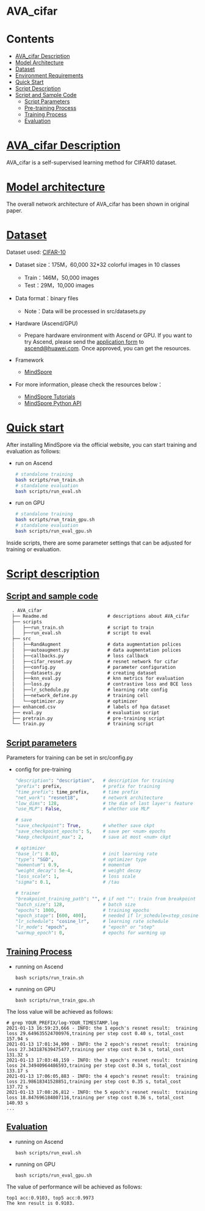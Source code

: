 # AVA_cifar

# Contents

- [AVA_cifar Description](#AVA_cifar-description)
- [Model Architecture](#model-arrchitecture)
- [Dataset](#dataset)
- [Environment Requirements](#environment-requirements)
- [Quick Start](#quick-start)
- [Script Description](#script-description)
- [Script and Sample Code](#script-and-sample-code)
    - [Script Parameters](#script-parameters)
    - [Pre-training Process](#pre-training-process)
    - [Training Process](#training-process)
    - [Evaluation](#evaluation)

# [AVA_cifar Description](#contents)

AVA_cifar is a self-supervised learning method for CIFAR10 dataset.

# [Model architecture](#contents)

The overall network architecture of AVA_cifar has been shown in original paper.

# [Dataset](#contents)

Dataset used: [CIFAR-10](<http://www.cs.toronto.edu/~kriz/cifar.html>)

- Dataset size：175M，60,000 32*32 colorful images in 10 classes
    - Train：146M，50,000 images
    - Test：29M，10,000 images
- Data format：binary files
    - Note：Data will be processed in src/datasets.py

- Hardware (Ascend/GPU)
    - Prepare hardware environment with Ascend or GPU. If you want to try Ascend, please send the [application form](https://obs-9be7.obs.cn-east-2.myhuaweicloud.com/file/other/Ascend%20Model%20Zoo%E4%BD%93%E9%AA%8C%E8%B5%84%E6%BA%90%E7%94%B3%E8%AF%B7%E8%A1%A8.docx) to ascend@huawei.com. Once approved, you can get the resources.
- Framework
    - [MindSpore](https://www.mindspore.cn/install/en)
- For more information, please check the resources below：
    - [MindSpore Tutorials](https://www.mindspore.cn/tutorial/training/en/master/index.html)
    - [MindSpore Python API](https://www.mindspore.cn/doc/api_python/en/master/index.html)

# [Quick start](#contents)

After installing MindSpore via the official website, you can start training and evaluation as follows:

- run on Ascend

  ```bash
  # standalone training
  bash scripts/run_train.sh
  # standalone evaluation
  bash scripts/run_eval.sh
  ```

- run on GPU

  ```bash
  # standalone training
  bash scripts/run_train_gpu.sh
  # standalone evaluation
  bash scripts/run_eval_gpu.sh
  ```

Inside scripts, there are some parameter settings that can be adjusted for training or evaluation.

# [Script description](#contents)

## [Script and sample code](#contents)

```markdown
  . AVA_cifar
  ├── Readme.md                      # descriptions about AVA_cifar
  ├── scripts
  │   ├──run_train.sh                # script to train
  │   ├──run_eval.sh                 # script to eval
  ├── src
  │   ├──RandAugment                 # data augmentation polices
  │   ├──autoaugment.py              # data augmentation polices
  │   ├──callbacks.py                # loss callback
  │   ├──cifar_resnet.py             # resnet network for cifar
  │   ├──config.py                   # parameter configuration
  │   ├──datasets.py                 # creating dataset
  │   ├──knn_eval.py                 # knn metrics for evaluation
  │   ├──loss.py                     # contrastive loss and BCE loss
  │   ├──lr_schedule.py              # learning rate config
  │   ├──network_define.py           # training cell
  │   └──optimizer.py                # optimizer
  ├── enhanced.csv                   # labels of hpa dataset
  ├── eval.py                        # evaluation script
  ├── pretrain.py                    # pre-training script
  └── train.py                       # training script
```

## [Script parameters](#contents)

Parameters for training can be set in src/config.py

- config for pre-training

  ```python
  "description": "description",   # description for training
  "prefix": prefix,               # prefix for training
  "time_prefix": time_prefix,     # time prefix
  "net_work": "resnet18",         # network architecture
  "low_dims": 128,                # the dim of last layer's feature
  "use_MLP": False,               # whether use MLP

  # save
  "save_checkpoint": True,        # whether save ckpt
  "save_checkpoint_epochs": 5,    # save per <num> epochs
  "keep_checkpoint_max": 2,       # save at most <num> ckpt

  # optimizer
  "base_lr": 0.03,                # init learning rate
  "type": "SGD",                  # optimizer type
  "momentum": 0.9,                # momentum
  "weight_decay": 5e-4,           # weight decay
  "loss_scale": 1,                # loss scale
  "sigma": 0.1,                   # /tau

  # trainer
  "breakpoint_training_path": "", # if not "": train from breakpoint ckpt
  "batch_size": 128,              # batch size
  "epochs": 1000,                 # training epochs
  "epoch_stage": [600, 400],      # needed if lr_schedule=step_cosine_lr
  "lr_schedule": "cosine_lr",     # learning rate schedule
  "lr_mode": "epoch",             # "epoch" or "step"
  "warmup_epoch": 0,              # epochs for warming up
  ```

## [Training Process](#contents)

- running on Ascend

  ```shell
  bash scripts/run_train.sh
  ```

- running on GPU

  ```shell
  bash scripts/run_train_gpu.sh
  ```

The loss value will be achieved as follows:

  ```shell
  # grep YOUR_PREFIX/log-YOUR_TIMESTAMP.log
2021-01-13 16:59:23,666 - INFO: the 1 epoch's resnet result:  training loss 29.649635524700976,training per step cost 0.40 s, total_cost 157.94 s
2021-01-13 17:01:34,990 - INFO: the 2 epoch's resnet result:  training loss 27.343187639475477,training per step cost 0.34 s, total_cost 131.32 s
2021-01-13 17:03:48,159 - INFO: the 3 epoch's resnet result:  training loss 24.34940964486593,training per step cost 0.34 s, total_cost 133.17 s
2021-01-13 17:06:05,883 - INFO: the 4 epoch's resnet result:  training loss 21.98618341528851,training per step cost 0.35 s, total_cost 137.72 s
2021-01-13 17:08:26,812 - INFO: the 5 epoch's resnet result:  training loss 18.847696184807116,training per step cost 0.36 s, total_cost 140.93 s
...
  ```

## [Evaluation](#contents)

- running on Ascend

  ```shell
  bash scripts/run_eval.sh
  ```

- running on GPU

  ```shell
  bash scripts/run_eval_gpu.sh
  ```

The value of performance will be achieved as follows:

```shell
top1 acc:0.9103, top5 acc:0.9973
The knn result is 0.9103.
```